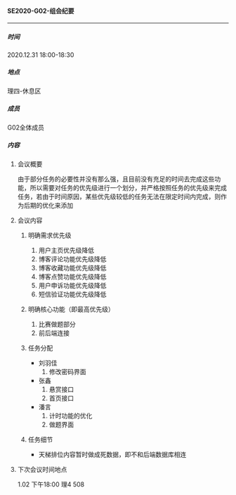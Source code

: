 #### SE2020-G02-组会纪要

-----

##### 时间

2020.12.31  18:00-18:30

##### 地点

理四-休息区

##### 成员

G02全体成员

##### 内容

1. 会议概要

   ​	由于部分任务的必要性并没有那么强，且目前没有充足的时间去完成这些功能，所以需要对任务的优先级进行一个划分，并严格按照任务的优先级来完成任务，若由于时间原因，某些优先级较低的任务无法在限定时间内完成，则作为后期的优化来添加

2. 会议内容

   1. 明确需求优先级
      1. 用户主页优先级降低
      2. 博客评论功能优先级降低
      3. 博客收藏功能优先级降低
      4. 博客点赞功能优先级降低
      5. 用户申诉功能优先级降低
      6. 短信验证功能优先级降低
   2. 明确核心功能（即最高优先级）

      1. 比赛做题部分
      2. 前后端连接
   3. 任务分配
      * 刘羽佳
        1. 修改密码界面
      * 张鑫
        1. 悬赏接口
        2. 首页接口
      * 潘言
        1. 计时功能的优化
        2. 做题界面
   4. 任务细节
      * 天梯排位内容暂时做成死数据，即不和后端数据库相连

3. 下次会议时间地点

   1.02 下午18:00 理4 508